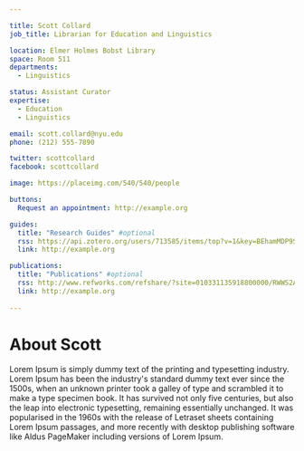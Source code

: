 ```yaml
---

title: Scott Collard
job_title: Librarian for Education and Linguistics

location: Elmer Holmes Bobst Library
space: Room 511
departments:
  - Linguistics

status: Assistant Curator
expertise:
  - Education
  - Linguistics

email: scott.collard@nyu.edu
phone: (212) 555-7890

twitter: scottcollard
facebook: scottcollard

image: https://placeimg.com/540/540/people

buttons:
  Request an appointment: http://example.org

guides:
  title: "Research Guides" #optional
  rss: https://api.zotero.org/users/713585/items/top?v=1&key=BEhamMDP9SjuewuaagmMV3xi
  link: http://example.org

publications:
  title: "Publications" #optional
  rss: http://www.refworks.com/refshare/?site=010331135918800000/RWWS2A1108168/099821207281963000&rss
  link: http://example.org
      
---
```


# About Scott

Lorem Ipsum is simply dummy text of the printing and typesetting industry. Lorem Ipsum has been the industry's standard dummy text ever since the 1500s, when an unknown printer took a galley of type and scrambled it to make a type specimen book. It has survived not only five centuries, but also the leap into electronic typesetting, remaining essentially unchanged. It was popularised in the 1960s with the release of Letraset sheets containing Lorem Ipsum passages, and more recently with desktop publishing software like Aldus PageMaker including versions of Lorem Ipsum.
